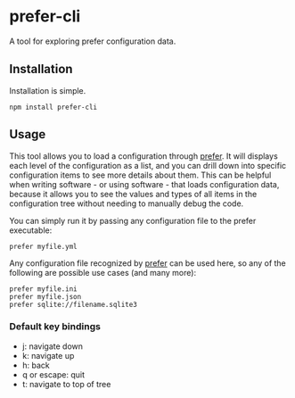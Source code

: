 prefer-cli
==========

A tool for exploring prefer configuration data.


Installation
------------

Installation is simple.

    npm install prefer-cli


Usage
-----

This tool allows you to load a configuration through [prefer][prfr]. It will
displays each level of the configuration as a list, and you can drill down into
specific configuration items to see more details about them. This can be
helpful when writing software - or using software - that loads configuration
data, because it allows you to see the values and types of all items in the
configuration tree without needing to manually debug the code.

You can simply run it by passing any configuration file to the prefer
executable:

    prefer myfile.yml

Any configuration file recognized by [prefer][prfr] can be used here, so any of
the following are possible use cases (and many more):

    prefer myfile.ini
    prefer myfile.json
    prefer sqlite://filename.sqlite3


### Default key bindings

- j: navigate down
- k: navigate up
- h: back
- q or escape: quit
- t: navigate to top of tree


[prfr]: http://github.com/LimpidTech/prefer
